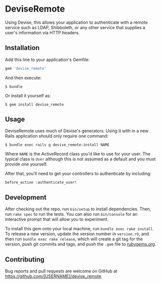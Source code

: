 # DeviseRemote

Using Devise, this allows your application to authenticate with a remote service such
as LDAP, Shibboleth, or any other service that supplies a user's information via
HTTP headers.

## Installation

Add this line to your application's Gemfile:

```ruby
gem 'devise_remote'
```

And then execute:

    $ bundle

Or install it yourself as:

    $ gem install devise_remote

## Usage

DeviseRemote uses much of Devise's generators. Using it with in a new Rails application should
only require one command:

    $ bundle exec rails g devise_remote:install NAME

Where `NAME` is the ActiveRecord class you'd like to use for your user. The typical
class is `User` although this is not assumed as a default and you must provide one yourself.

After that, you'll need to get your controllers to authenticate by including:

    before_action :authenticate_user!

## Development

After checking out the repo, run `bin/setup` to install dependencies. Then, run `rake spec` to run the tests. You can also run `bin/console` for an interactive prompt that will allow you to experiment.

To install this gem onto your local machine, run `bundle exec rake install`. To release a new version, update the version number in `version.rb`, and then run `bundle exec rake release`, which will create a git tag for the version, push git commits and tags, and push the `.gem` file to [rubygems.org](https://rubygems.org).

## Contributing

Bug reports and pull requests are welcome on GitHub at https://github.com/[USERNAME]/devise_remote.
